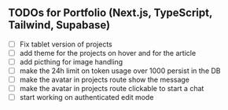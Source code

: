 
## TODOs for Portfolio (Next.js, TypeScript, Tailwind, Supabase)

- [ ] Fix tablet version of projects
- [ ] add theme for the projects on hover and for the article
- [ ] add picthing for image handling
- [ ] make the 24h limit on token usage over 1000 persist in the DB
- [ ] make the avatar in projects route show the message
- [ ] make the avatar in projects route clickable to start a chat
- [ ] start working on authenticated edit mode
